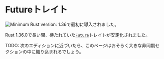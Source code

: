 <!--
# The Future trait
-->
# Futureトレイト

<!--
Initially added: ![Minimum Rust version: 1.36](https://img.shields.io/badge/Minimum%20Rust%20Version-1.36-brightgreen.svg)
-->
![Minimum Rust version: 1.36](https://img.shields.io/badge/Minimum%20Rust%20Version-1.36-brightgreen.svg)で最初に導入されました。

<!--
In Rust 1.36.0 the long awaited [`Future`] trait has been stabilized!
-->
Rust 1.36.0で長い間、待たれていた[`Future`]トレイトが安定化されました。

<!--
TODO: this will probably be folded into a larger async section once we're
closer to the next edition.
-->
TODO: 次のエディションに近づいたら、このページはおそらく大きな非同期セクションの中に織り込まれるでしょう。

[`Future`]: https://doc.rust-lang.org/std/future/trait.Future.html
